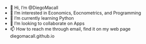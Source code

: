 - 👋 Hi, I’m @DiegoMacall
- 👀 I’m interested in Economics, Eocnometrics, and Programming
- 🌱 I’m currently learning Python
- 💞️ I’m looking to collaborate on Apps
- 📫 How to reach me through email, find it on my web page diegomacall.github.io 

<!---
DiegoMacall/DiegoMacall is a ✨ special ✨ repository because its `README.md` (this file) appears on your GitHub profile.
You can click the Preview link to take a look at your changes.
--->
